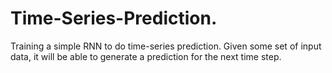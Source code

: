 # Time-Series-Prediction.
Training a simple RNN to do time-series prediction. Given some set of input data, it will be able to generate a prediction for the next time step.
